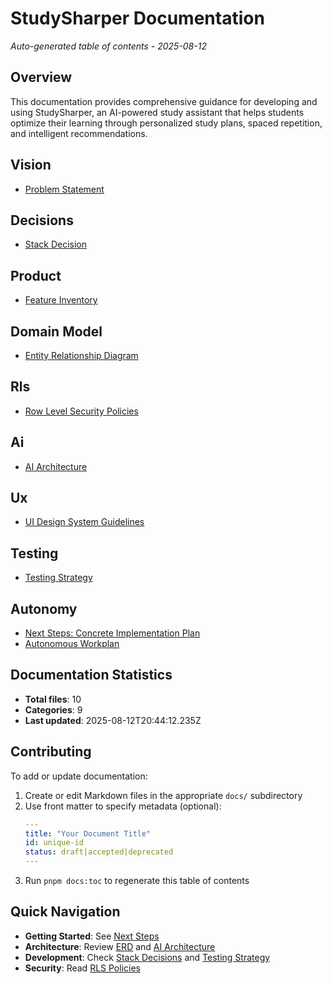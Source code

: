 # StudySharper Documentation

*Auto-generated table of contents - 2025-08-12*

## Overview

This documentation provides comprehensive guidance for developing and using StudySharper, an AI-powered study assistant that helps students optimize their learning through personalized study plans, spaced repetition, and intelligent recommendations.

## Vision

- [Problem Statement](./00-vision/problem.md)

## Decisions

- [Stack Decision](./02-decisions/stack.md)

## Product

- [Feature Inventory](./05-product/feature-inventory.md)

## Domain Model

- [Entity Relationship Diagram](./06-domain-model/erd.md)

## Rls

- [Row Level Security Policies](./07-rls/policies.md)

## Ai

- [AI Architecture](./08-ai/architecture.md)

## Ux

- [UI Design System Guidelines](./11-ux/ui-guidelines.md)

## Testing

- [Testing Strategy](./12-testing/strategy.md)

## Autonomy

- [Next Steps: Concrete Implementation Plan](./16-autonomy/next-steps.md)
- [Autonomous Workplan](./16-autonomy/workplan.md)

## Documentation Statistics

- **Total files**: 10
- **Categories**: 9
- **Last updated**: 2025-08-12T20:44:12.235Z

## Contributing

To add or update documentation:

1. Create or edit Markdown files in the appropriate `docs/` subdirectory
2. Use front matter to specify metadata (optional):
   ```yaml
   ---
   title: "Your Document Title"
   id: unique-id
   status: draft|accepted|deprecated
   ---
   ```
3. Run `pnpm docs:toc` to regenerate this table of contents

## Quick Navigation

- **Getting Started**: See [Next Steps](./16-autonomy/next-steps.md)
- **Architecture**: Review [ERD](./06-domain-model/erd.md) and [AI Architecture](./08-ai/architecture.md)
- **Development**: Check [Stack Decisions](./02-decisions/stack.md) and [Testing Strategy](./12-testing/strategy.md)
- **Security**: Read [RLS Policies](./07-rls/policies.md)
